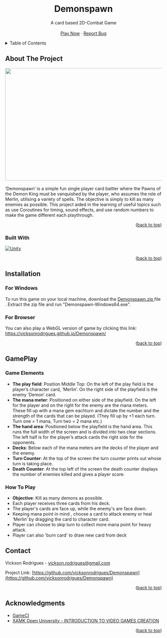 
 
<a name="readme-top"></a>


<!-- PROJECT LOGO -->
<br />

  <h1 align="center">Demonspawn</h1>

  <p align="center">
    A card based 2D-Combat Game
    <br />
    <br />
    <a href="https://vicksonrodrigues.github.io/Demonspawn/">Play Now</a>
    ·
    <a href="https://github.com/vicksonrodrigues/Demonspawn/issues">Report Bug</a>
  </p>
</div>



<!-- TABLE OF CONTENTS -->
<details>
  <summary>Table of Contents</summary>
  <ol>
    <li>
      <a href="#about-the-project">About The Project</a>
      <ul>
        <li><a href="#built-with">Built With</a></li>
      </ul>
    </li>
    <li>
      <a href="#installation">Installation</a>
      <ul>
        <li><a href="#for-windows">For Windows</a></li>
        <li><a href="#for-browser">For Browser</a></li>
      </ul>
    </li>
    <li>
      <a href="#gameplay">GamePlay</a>
      <ul>
        <li><a href="#game-elements">Game Elements</a></li>
        <li><a href="#how-to-play">How To Play</a></li>
      </ul>
    </li>
    <li><a href="#contact">Contact</a></li>
    <li><a href="#acknowledgments">Acknowledgments</a></li>
  </ol>
</details>



<!-- ABOUT THE PROJECT -->
## About The Project
<div align="center">

<img src="https://media.giphy.com/media/TmyvCHrt24erZlYVmQ/giphy.gif" width="640" height="360" />

</div>
<br/>
‘Demonspawn’ is a simple fun single player card battler where the Pawns of the Demon King must be vanquished by the player, who assumes the role of Merlin, utilising a variety of spells. The objective is simply to kill as many enemies as possible. This project aided in the learning of useful topics such as use Coroutines for timing,  sound effects, and use random numbers to make the game different each playthrough.

<p align="right">(<a href="#readme-top">back to top</a>)</p>

### Built With

[![Unity][Unity]][Unity-url]

<p align="right">(<a href="#readme-top">back to top</a>)</p>

<!-- Installation -->
## Installation


### For Windows

To run this game on your local machine, download the <a href = https://github.com/vicksonrodrigues/Demonspawn/archive/refs/tags/v0.0.1-beta.4.zip>Demonspawn.zip </a> file . Extract the zip file and run "Demonspawn-Windows64.exe".

### For Browser

You can also play a WebGL version of game by clicking this link: https://vicksonrodrigues.github.io/Demonspawn/

<p align="right">(<a href="#readme-top">back to top</a>)</p>

<!--How To Play -->
## GamePlay

### Game Elements

* <b>The play field</b>: Position Middle Top: On the left of the play field is the player’s character card, ‘Merlin’. On the right side of the playfield is the enemy ‘Demon’ card. 
* <b>The mana meter</b>: Positioned on either side of the playfield. On the left for the player and on the right for the enemy are the mana meters. These fill up with a mana gem eachturn and dictate the number and the strength of the cards that can be played. (They fill up by +1 each turn. Turn one = 1 mana, Turn two = 2 mana etc.) 
* <b>The hand area</b>: Positioned below the playfield is the hand area.  This runs the full width of the screen and is divided into two clear sections. The left half is for the player’s attack cards the right side for the opponents. 
* <b>Decks</b>: Below each of the mana meters are the decks of the player and the enemy. 
* <b>Turn Counter</b>: At the top of the screen the turn counter prints out whose turn is taking place. 
* <b>Death Counter</b>: At the top left of the screen the death counter displays the number of enemies killed and gives a player score.

### How To Play

* <b>Objective</b>: Kill as many demons as possible.
* Each player receives three cards from his deck. 
* The player's cards are face up, while the enemy's are face down.
* Keeping mana point in mind , choose a card to attack enemy or heal ‘Merlin’ by dragging the card to character card.
* Player can choose to skip turn to collect more mana point for heavy attack.
* Player can also 'burn card' to draw new card from deck


<!-- CONTACT -->
## Contact

Vickson Rodrigues - vickson.rodrigues@gmail.com

Project Link: [https://github.com/vicksonrodrigues/Demonspawn](https://github.com/vicksonrodrigues/Demonspawn)

<p align="right">(<a href="#readme-top">back to top</a>)</p>



<!-- ACKNOWLEDGMENTS -->
## Acknowledgments

* [GameCI](https://game.ci/)
* [XAMK Open University - INTRODUCTION TO VIDEO GAMES CREATION ](https://cambridge-academy-of-gaming-and-innovation.teachable.com/p/introduction-to-video-games-creation)


<p align="right">(<a href="#readme-top">back to top</a>)</p>



<!-- MARKDOWN LINKS & IMAGES -->
<!-- https://www.markdownguide.org/basic-syntax/#reference-style-links -->
[product-gif]: <img src="https://media.giphy.com/media/TmyvCHrt24erZlYVmQ/giphy.gif" />
[Unity]: https://img.shields.io/badge/unity-v2021.3.0f1-%23000000.svg?style=for-the-badge&logo=unity&logoColor=white
[Unity-url]: https://unity.com/


